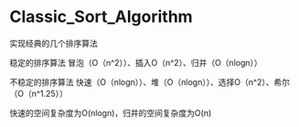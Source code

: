 # Classic_Sort_Algorithm
实现经典的几个排序算法

稳定的排序算法
冒泡（O（n^2））、插入O（n^2）、归并（O（nlogn））


不稳定的排序算法
快速（O（nlogn））、堆（O（nlogn））、选择O（n^2）、希尔（O（n^1.25））


快速的空间复杂度为O(nlogn)，归并的空间复杂度为O(n)

